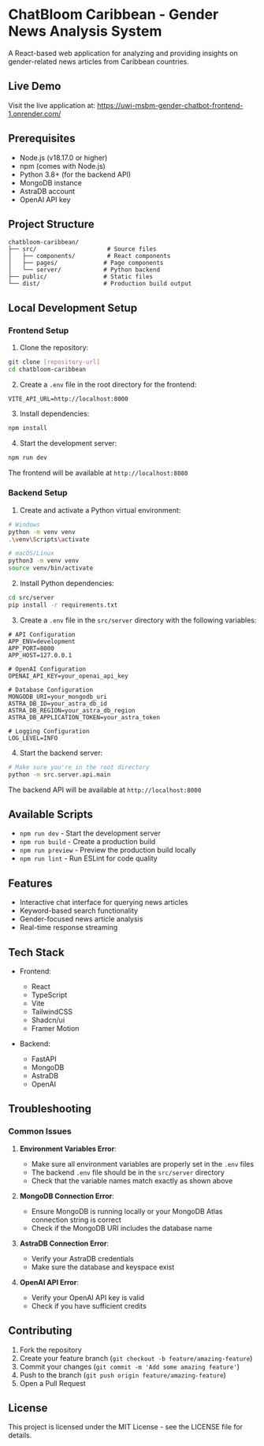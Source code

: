 # ChatBloom Caribbean - Gender News Analysis System

A React-based web application for analyzing and providing insights on gender-related news articles from Caribbean countries.

## Live Demo
Visit the live application at: https://uwi-msbm-gender-chatbot-frontend-1.onrender.com/

## Prerequisites

- Node.js (v18.17.0 or higher)
- npm (comes with Node.js)
- Python 3.8+ (for the backend API)
- MongoDB instance
- AstraDB account
- OpenAI API key

## Project Structure

```
chatbloom-caribbean/
├── src/                    # Source files
│   ├── components/         # React components
│   ├── pages/             # Page components
│   └── server/            # Python backend
├── public/                # Static files
└── dist/                  # Production build output
```

## Local Development Setup

### Frontend Setup

1. Clone the repository:
```bash
git clone [repository-url]
cd chatbloom-caribbean
```

2. Create a `.env` file in the root directory for the frontend:
```env
VITE_API_URL=http://localhost:8000
```

3. Install dependencies:
```bash
npm install
```

4. Start the development server:
```bash
npm run dev
```

The frontend will be available at `http://localhost:8080`

### Backend Setup

1. Create and activate a Python virtual environment:
```bash
# Windows
python -m venv venv
.\venv\Scripts\activate

# macOS/Linux
python3 -m venv venv
source venv/bin/activate
```

2. Install Python dependencies:
```bash
cd src/server
pip install -r requirements.txt
```

3. Create a `.env` file in the `src/server` directory with the following variables:
```env
# API Configuration
APP_ENV=development
APP_PORT=8000
APP_HOST=127.0.0.1

# OpenAI Configuration
OPENAI_API_KEY=your_openai_api_key

# Database Configuration
MONGODB_URI=your_mongodb_uri
ASTRA_DB_ID=your_astra_db_id
ASTRA_DB_REGION=your_astra_db_region
ASTRA_DB_APPLICATION_TOKEN=your_astra_token

# Logging Configuration
LOG_LEVEL=INFO
```

4. Start the backend server:
```bash
# Make sure you're in the root directory
python -m src.server.api.main
```

The backend API will be available at `http://localhost:8000`

## Available Scripts

- `npm run dev` - Start the development server
- `npm run build` - Create a production build
- `npm run preview` - Preview the production build locally
- `npm run lint` - Run ESLint for code quality

## Features

- Interactive chat interface for querying news articles
- Keyword-based search functionality
- Gender-focused news article analysis
- Real-time response streaming

## Tech Stack

- Frontend:
  - React
  - TypeScript
  - Vite
  - TailwindCSS
  - Shadcn/ui
  - Framer Motion

- Backend:
  - FastAPI
  - MongoDB
  - AstraDB
  - OpenAI

## Troubleshooting

### Common Issues

1. **Environment Variables Error**:
   - Make sure all environment variables are properly set in the `.env` files
   - The backend `.env` file should be in the `src/server` directory
   - Check that the variable names match exactly as shown above

2. **MongoDB Connection Error**:
   - Ensure MongoDB is running locally or your MongoDB Atlas connection string is correct
   - Check if the MongoDB URI includes the database name

3. **AstraDB Connection Error**:
   - Verify your AstraDB credentials
   - Make sure the database and keyspace exist

4. **OpenAI API Error**:
   - Verify your OpenAI API key is valid
   - Check if you have sufficient credits

## Contributing

1. Fork the repository
2. Create your feature branch (`git checkout -b feature/amazing-feature`)
3. Commit your changes (`git commit -m 'Add some amazing feature'`)
4. Push to the branch (`git push origin feature/amazing-feature`)
5. Open a Pull Request

## License

This project is licensed under the MIT License - see the LICENSE file for details.
